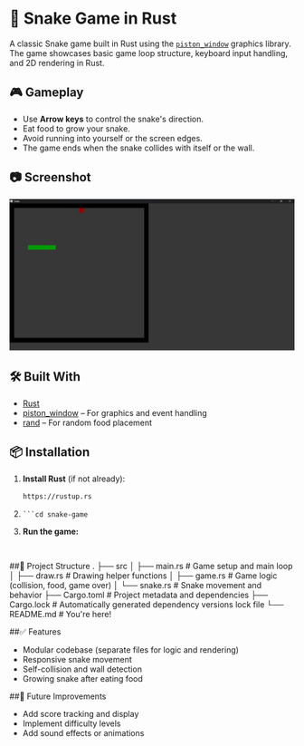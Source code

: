 # 🐍 Snake Game in Rust

A classic Snake game built in Rust using the [`piston_window`](https://crates.io/crates/piston_window) graphics library. The game showcases basic game loop structure, keyboard input handling, and 2D rendering in Rust.

## 🎮 Gameplay

- Use **Arrow keys** to control the snake's direction.
- Eat food to grow your snake.
- Avoid running into yourself or the screen edges.
- The game ends when the snake collides with itself or the wall.

## 📷 Screenshot
 
![Snake Game Screenshot](https://github.com/krishnag-12/SNAKE_GAME/blob/82815103f1ca6f6e4ecf0893289d52e8898e4357/Screenshot%202025-08-03%20173444.png)

## 🛠️ Built With

- [Rust](https://www.rust-lang.org/)
- [piston_window](https://crates.io/crates/piston_window) – For graphics and event handling
- [rand](https://crates.io/crates/rand) – For random food placement

## 📦 Installation

1. **Install Rust** (if not already):
   ```bash
   https://rustup.rs

2. ```git clone https://github.com/your-username/snake-game.git
   ```cd snake-game

3. **Run the game:**
   ```cargo run


##📁 Project Structure
.
├── src
│   ├── main.rs       # Game setup and main loop
│   ├── draw.rs       # Drawing helper functions
│   ├── game.rs       # Game logic (collision, food, game over)
│   └── snake.rs      # Snake movement and behavior
├── Cargo.toml        # Project metadata and dependencies
├── Cargo.lock        # Automatically generated dependency versions lock file
└── README.md         # You're here!

##✅ Features
- Modular codebase (separate files for logic and rendering)
- Responsive snake movement
- Self-collision and wall detection
- Growing snake after eating food

##🚧 Future Improvements
- Add score tracking and display
- Implement difficulty levels
- Add sound effects or animations
